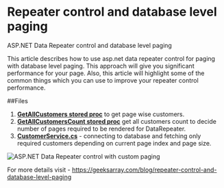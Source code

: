 # Repeater control and database level paging

ASP.NET Data Repeater control and database level paging

This article describes how to use asp.net data repeater control for paging with database level paging. This approach will give you significant performance for your page. 
Also, this article will highlight some of the common things which you can use to improve your repeater control performance.

##Files

1. **[GetAllCustomers stored proc](https://github.com/geeksarray/repeater-control-and-database-level-paging/blob/master/NorthwindApp/NorthwindApp/GetAllCustomerCount.sql)** to get page wise customers. 
2. **[GetAllCustomersCount stored proc](https://github.com/geeksarray/repeater-control-and-database-level-paging/blob/master/NorthwindApp/NorthwindApp/GetAllCustomerCount.sql)** get all customers count to decide number of pages required to be rendered for DataRepeater.
3. **[CustomerService.cs](https://github.com/geeksarray/repeater-control-and-database-level-paging/blob/master/NorthwindApp/NorthwindApp/CustomerService.cs)** - connecting to database and fetching only required customers depending on current page index and page size.

![ASP.NET Data Repeater control with custom paging](https://geekarray.com/images/blog/custompaging.png)

For more details visit - https://geeksarray.com/blog/repeater-control-and-database-level-paging
